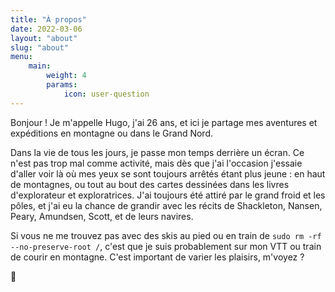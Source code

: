 ```yaml
---
title: "À propos"
date: 2022-03-06
layout: "about"
slug: "about"
menu:
    main:
        weight: 4
        params: 
            icon: user-question
---
```


Bonjour ! Je m'appelle Hugo, j'ai 26 ans, et ici je partage mes aventures et expéditions en montagne ou dans le Grand Nord.

Dans la vie de tous les jours, je passe mon temps derrière un écran. Ce n'est pas trop mal comme activité, mais dès que j'ai l'occasion j'essaie d'aller voir là où mes yeux se sont toujours arrêtés étant plus jeune : en haut de montagnes, ou tout au bout des cartes dessinées dans les livres d'explorateur et exploratrices. J'ai toujours été attiré par le grand froid et les pôles, et j'ai eu la chance de grandir avec les récits de Shackleton, Nansen, Peary, Amundsen, Scott, et de leurs navires.

Si vous ne me trouvez pas avec des skis au pied ou en train de `sudo rm -rf --no-preserve-root /`, c'est que je suis probablement sur mon VTT ou train de courir en montagne. C'est important de varier les plaisirs, m'voyez ?

🖖
